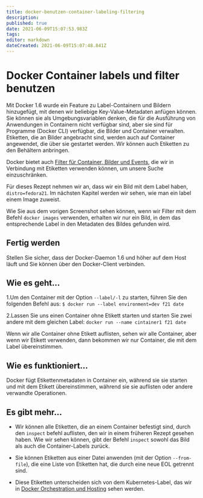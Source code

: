 ```yaml
---
title: docker-benutzen-container-labeling-filtering
description: 
published: true
date: 2021-06-09T15:07:53.983Z
tags: 
editor: markdown
dateCreated: 2021-06-09T15:07:48.841Z
---
```


# Docker Container labels und filter benutzen

Mit Docker 1.6 wurde ein Feature zu Label-Containern und Bildern hinzugefügt, mit denen wir beliebige Key-Value-Metadaten anfügen können. Sie können sie als Umgebungsvariablen denken, die für die Ausführung von Anwendungen in Containern nicht verfügbar sind, aber sie sind für Programme (Docker CLI) verfügbar, die Bilder und Container verwalten. Etiketten, die an Bilder angebracht sind, werden auch auf Container angewendet, die über sie gestartet werden. Wir können auch Etiketten zu den Behältern anbringen.

Docker bietet auch [Filter für Container, Bilder und Events](https://docs.docker.com/reference/commandline/cli/#filtering), die wir in Verbindung mit Etiketten verwenden können, um unsere Suche einzuschränken.

Für dieses Rezept nehmen wir an, dass wir ein Bild mit dem Label haben, `distro=fedora21`. Im nächsten Kapitel werden wir sehen, wie man ein label einem Image zuweist.

Wie Sie aus dem vorigen Screenshot sehen können, wenn wir Filter mit dem Befehl `docker images` verwenden, erhalten wir nur ein Bild, in dem das entsprechende Label in den Metadaten des Bildes gefunden wird.

## Fertig werden

Stellen Sie sicher, dass der Docker-Daemon 1.6 und höher auf dem Host läuft und Sie können über den Docker-Client verbinden.

## Wie es geht…

1.Um den Container mit der Option `--label/-l` zu starten, führen Sie den folgenden Befehl aus:
`$ docker run --label environment=dev f21 date`

2.Lassen Sie uns einen Container ohne Etikett starten und starten Sie zwei andere mit dem gleichen Label:
`docker run --name cintainer1 f21 date`

Wenn wir alle Container ohne Etikett auflisten, sehen wir alle Container, aber wenn wir Etikett verwenden, dann bekommen wir nur Container, die mit dem Label übereinstimmen.

## Wie es funktioniert…

Docker fügt Etikettenmetadaten in Container ein, während sie sie starten und mit dem Etikett übereinstimmen, während sie sie auflisten oder andere verwandte Operationen.

## Es gibt mehr…

* Wir können alle Etiketten, die an einem Container befestigt sind, durch den `inspect` befehl auflisten, den wir in einem früheren Rezept gesehen haben. Wie wir sehen können, gibt der Befehl `inspect` sowohl das Bild als auch die Container-Labels zurück.

* Sie können Etiketten aus einer Datei anwenden (mit der Option `--from-file`), die eine Liste von Etiketten hat, die durch eine neue EOL getrennt sind.

* Diese Etiketten unterscheiden sich von dem Kubernetes-Label, das wir in [Docker Orchestration und Hosting](../docker-Orchestration-hosting) sehen werden.
